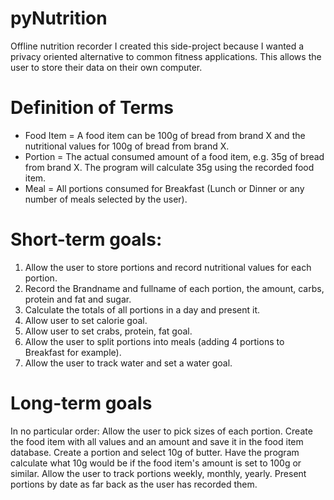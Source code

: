 # pyNutrition
Offline nutrition recorder
I created this side-project because I wanted a privacy oriented alternative to common fitness applications. This allows the user to store their data on their own computer.

#  Definition of Terms
* Food Item = A food item can be 100g of bread from brand X and the nutritional values for 100g of bread from brand X. 
* Portion = The actual consumed amount of a food item, e.g. 35g of bread from brand X. The program will calculate 35g using the recorded food item.
* Meal = All portions consumed for Breakfast (Lunch or Dinner or any number of meals selected by the user).

# Short-term goals:
1. Allow the user to store portions and record nutritional values for each portion.
2. Record the Brandname and fullname of each portion, the amount, carbs, protein and fat and sugar.
2. Calculate the totals of all portions in a day and present it.
3. Allow user to set calorie goal.
4. Allow user to set crabs, protein, fat goal.
5. Allow the user to split portions into meals (adding 4 portions to Breakfast for example).
6. Allow the user to track water and set a water goal.

# Long-term goals
In no particular order:
Allow the user to pick sizes of each portion. Create the food item with all values and an amount and save it in the food item database. Create a portion and select 10g of butter. Have the program calculate what 10g would be if the food item's amount is set to 100g or similar.
Allow the user to track portions weekly, monthly, yearly.
Present portions by date as far back as the user has recorded them.

